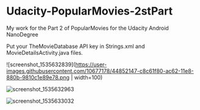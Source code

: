 # Udacity-PopularMovies-2stPart

My work for the Part 2 of PopularMovies for the Udacity Android NanoDegree

Put your TheMovieDatabase API key in Strings.xml and MovieDetailsActivity.java files.

![screenshot_1535632839](https://user-images.githubusercontent.com/10677178/44852147-c8c61f80-ac62-11e8-880b-9810c1e89e78.png | width=100)

![screenshot_1535632963](https://user-images.githubusercontent.com/10677178/44852220-f7dc9100-ac62-11e8-9636-88ba40d0938a.png)

![screenshot_1535633032](https://user-images.githubusercontent.com/10677178/44852303-26f30280-ac63-11e8-9da4-98c152243529.png)
